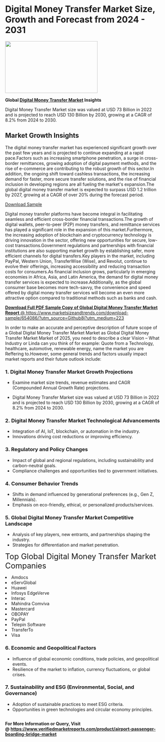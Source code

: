 <H1>Digital Money Transfer Market Size, Growth and Forecast from 2024 - 2031</H1><img class="aligncenter size-medium wp-image-584254" src="https://thirdeyenews.in/wp-content/uploads/2024/09/Global-Market-Research-300x168.jpeg" alt="" width="300" height="168" /><p><strong>Global&nbsp;<a href="https://www.marketsizeandtrends.com/download-sample/654086/?utm_source=Github8j?utm_medium=223">Digital Money Transfer Market</a> Insights</strong></p><p>Digital Money Transfer Market size was valued at USD 73 Billion in 2022 and is projected to reach USD 130 Billion by 2030, growing at a CAGR of 8.2% from 2024 to 2030.</p><p><h2>Market Growth Insights</h2> <p>The digital money transfer market has experienced significant growth over the past few years and is projected to continue expanding at a rapid pace.Factors such as increasing smartphone penetration, a surge in cross-border remittances, growing adoption of digital payment methods, and the rise of e-commerce are contributing to the robust growth of this sector.In addition, the ongoing shift toward cashless transactions, the increasing demand for faster, more secure transfer solutions, and the rise of financial inclusion in developing regions are all fueling the market's expansion.The global digital money transfer market is expected to surpass USD 1.2 trillion by 2027, growing at a CAGR of over 20% during the forecast period.</p> <p><a href="#">Download Sample</a></p> <p>Digital money transfer platforms have become integral in facilitating seamless and efficient cross-border financial transactions.The growth of digital wallets, peer-to-peer (P2P) money transfers, and remittance services has played a significant role in the expansion of this market.Furthermore, the increasing adoption of blockchain and cryptocurrency technology is driving innovation in the sector, offering new opportunities for secure, low-cost transactions.Government regulations and partnerships with financial institutions are also supporting market growth by establishing safer, more efficient channels for digital transfers.Key players in the market, including PayPal, Western Union, TransferWise (Wise), and Revolut, continue to evolve their offerings, increasing accessibility and reducing transaction costs for consumers.As financial inclusion grows, particularly in emerging economies in Africa, Asia, and Latin America, the demand for digital money transfer services is expected to increase.Additionally, as the global consumer base becomes more tech-savvy, the convenience and speed offered by digital money transfer services will become an even more attractive option compared to traditional methods such as banks and cash.<p><a href="#"></p><p><span class=""><strong>Download Full PDF Sample Copy of Global Digital Money Transfer Market Report</strong> @ <a href="https://www.marketsizeandtrends.com/download-sample/654086/?utm_source=Github8j?utm_medium=223" target="_blank">https://www.marketsizeandtrends.com/download-sample/654086/?utm_source=Github8j?utm_medium=223</a></span></p><p>In order to make an accurate and perceptive description of future scope of a Global&nbsp;Digital Money Transfer Market Market as Global&nbsp;Digital Money Transfer Market Market of 2025, you need to describe a clear Vision &ndash; What Industry or Linda can you think of for example: Quote from a Technology, healthcare, automotive, renewable energy, name the market you are Reffering to.However, some general trends and factors usually impact market reports and their future outlook include:</p><h3>1.&nbsp;<strong>Digital Money Transfer Market Growth Projections</strong></h3><ul><li>Examine market size trends, revenue estimates and CAGR (Compounded Annual Growth Rate) projections.</li><li><p>Digital Money Transfer Market size was valued at USD 73 Billion in 2022 and is projected to reach USD 130 Billion by 2030, growing at a CAGR of 8.2% from 2024 to 2030.</p></li></ul><h3>2.&nbsp;<strong>Digital Money Transfer Market Technological Advancements</strong></h3><ul><li>Integration of AI, IoT, blockchain, or automation in the industry.</li><li>Innovations driving cost reductions or improving efficiency.</li></ul><h3>3.&nbsp;<strong>Regulatory and Policy Changes</strong></h3><ul><li>Impact of global and regional regulations, including sustainability and carbon-neutral goals.</li><li>Compliance challenges and opportunities tied to government initiatives.</li></ul><h3>4.&nbsp;<strong>Consumer Behavior Trends</strong></h3><ul><li>Shifts in demand influenced by generational preferences (e.g., Gen Z, Millennials).</li><li>Emphasis on eco-friendly, ethical, or personalized products/services.</li></ul><h3>5.&nbsp;<strong>Global Digital Money Transfer Market Competitive Landscape</strong></h3><ul><li>Analysis of key players, new entrants, and partnerships shaping the industry.</li><li>Strategies for differentiation and market penetration.</li></ul><p data-pm-slice="1 1 []"><span style="color: inherit; font-family: inherit; font-size: 25px;">Top Global Digital Money Transfer Market Companies</span></p><div class="" data-test-id=""><p><li>Amdocs</li><li> eServGlobal</li><li> Huawei</li><li> Infosys EdgeVerve</li><li> Interac</li><li> Mahindra Comviva</li><li> Mastercard</li><li> OBOPAY</li><li> PayPal</li><li> Telepin Software</li><li> TransferTo</li><li> Visa</li></p></div><h3>6.&nbsp;<strong>Economic and Geopolitical Factors</strong></h3><ul><li>Influence of global economic conditions, trade policies, and geopolitical events.</li><li>Resilience of the market to inflation, currency fluctuations, or global crises.</li></ul><h3>7.&nbsp;<strong>Sustainability and ESG (Environmental, Social, and Governance)</strong></h3><ul><li>Adoption of sustainable practices to meet ESG criteria.</li><li>Opportunities in green technologies and circular economy principles.</li></ul><h2><strong style="font-size: 14px;">For More Information or Query, Visit @&nbsp;</strong><a style="background-color: #ffffff; font-size: 14px;" href="https://www.marketsizeandtrends.com/report/digital-money-transfer-market/" target="_blank">https://www.verifiedmarketreports.com/product/airport-passenger-boarding-bridge-market</a></h2>